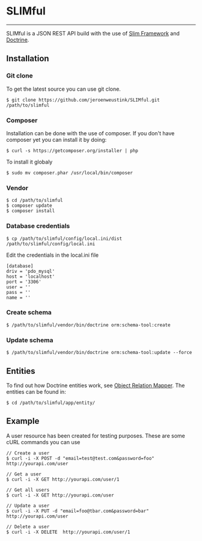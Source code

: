 # SLIMful
***

SLIMful is a JSON REST API build with the use of [Slim Framework](http://www.slimframework.com) and [Doctrine](http://www.doctrine-project.org). 

## Installation

### Git clone
To get the latest source you can use git clone.

    $ git clone https://github.com/jeroenweustink/SLIMful.git /path/to/slimful

### Composer
Installation can be done with the use of composer. If you don't have composer yet you can install it by doing:

    $ curl -s https://getcomposer.org/installer | php
    
To install it globaly 
    
    $ sudo mv composer.phar /usr/local/bin/composer
    
### Vendor

    $ cd /path/to/slimful
    $ composer update
    $ composer install
    
### Database credentials

    $ cp /path/to/slimful/config/local.ini/dist /path/to/slimful/config/local.ini

Edit the credentials in the local.ini file

    [database]
    driv = 'pdo_mysql'
    host = 'localhost'
    port = '3306'
    user = ''
    pass = ''
    name = ''
    
### Create schema

    $ /path/to/slimful/vendor/bin/doctrine orm:schema-tool:create
    
### Update schema

    $ /path/to/slimful/vendor/bin/doctrine orm:schema-tool:update --force
    
## Entities

To find out how Doctrine entities work, see [Object Relation Mapper](http://www.doctrine-project.org/projects/orm.html). The entities can be found in:

    $ cd /path/to/slimful/app/entity/

## Example

A user resource has been created for testing purposes. These are some cURL commands you can use

    // Create a user
    $ curl -i -X POST -d "email=test@test.com&password=foo" http://yourapi.com/user

    // Get a user
    $ curl -i -X GET http://yourapi.com/user/1

    // Get all users
    $ curl -i -X GET http://yourapi.com/user

    // Update a user
    $ curl -i -X PUT -d "email=foo@tbar.com&password=bar" http://yourapi.com/user

    // Delete a user
    $ curl -i -X DELETE  http://yourapi.com/user/1
